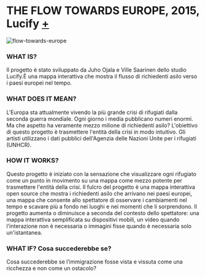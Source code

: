# THE FLOW TOWARDS EUROPE, 2015, Lucify [+](https://dublin.sciencegallery.com/trauma-exhibits/the-flow-towards-europe)
![flow-towards-europe](https://user-images.githubusercontent.com/79698027/122647304-e884a600-d123-11eb-82e1-0a65d8128b27.png)

### WHAT IS?  
Il progetto è stato sviluppato da Juho Ojala e Ville Saarinen dello studio Lucify.È una mappa interattiva che mostra il flusso di richiedenti asilo verso i paesi europei nel tempo.

### WHAT DOES IT MEAN?    
L'Europa sta attualmente vivendo la più grande crisi di rifugiati dalla seconda guerra mondiale. Ogni giorno i media pubblicano numeri enormi. Ma che aspetto ha veramente mezzo milione di richiedenti asilo? L'obiettivo di questo progetto è trasmettere l'entità della crisi in modo intuitivo. Gli artisti utilizzano i dati pubblici dell'Agenzia delle Nazioni Unite per i rifugiati (UNHCR).

### HOW IT WORKS?  
Questo progetto è iniziato con la sensazione che visualizzare ogni rifugiato come un punto in movimento su una mappa come mezzo potente per trasmettere l'entità della crisi. Il fulcro del progetto è una mappa interattiva open source che mostra i richiedenti asilo che arrivano nei paesi europei, una mappa che consente allo spettatore di osservare i cambiamenti nel tempo e scavare più a fondo nei luoghi e nei momenti che li sorprendono. Il progetto aumenta o diminuisce a seconda del contesto dello spettatore: una mappa interattiva semplificata su dispositivi mobili, un video quando l'interazione non è necessaria o immagini fisse quando è necessaria solo un'istantanea.

### WHAT IF?  Cosa succederebbe se?
Cosa succederebbe se l’immigrazione fosse vista e vissuta come una ricchezza e non come un ostacolo? 
